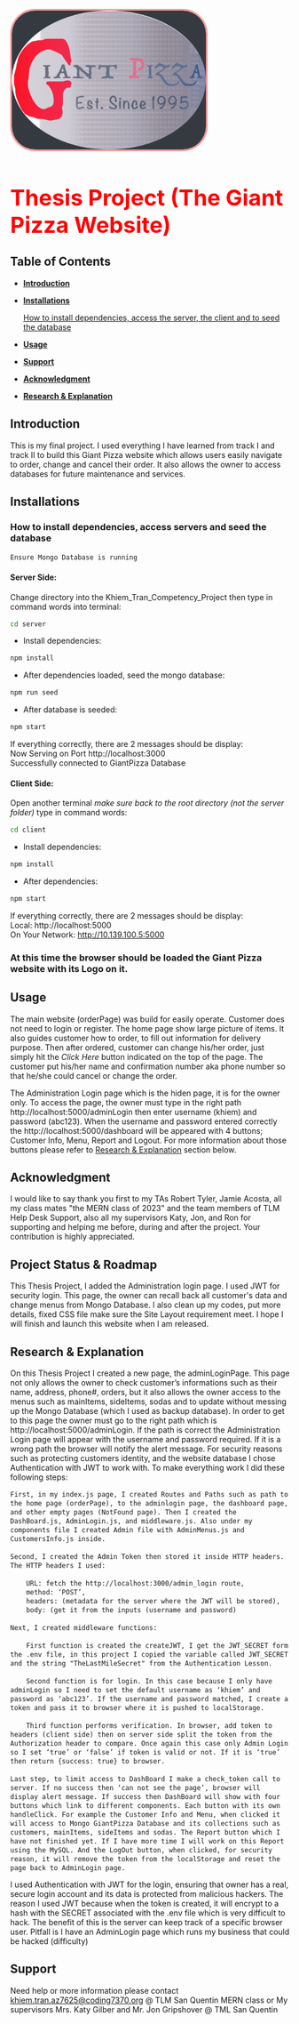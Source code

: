 <img class="fit-picture"
     src="./client/public/Assets/Logo/Logo.jpeg"
     alt="Giant Pizaa Logo" style="width:350px; height:250px; border: solid #ff000065; border-radius: 45px">

<h1 style="color: red; font-weight: bolder; font-size: 40px">Thesis Project (The Giant Pizza Website)</h1>

## **Table of Contents** 

- **[Introduction](#Introduction)**

- **[Installations](#Installations)**
        
     [How to install dependencies, access the server, the client and to seed the database ](#How-to-install-dependencies,-access-servers-and-seed-the-database)

- **[Usage](#Usage)**

- **[Support](#Support)**

- **[Acknowledgment](#Acknowledgment)**

- **[Research & Explanation](#RESEARCH-&-EXPLANATION)**

## **Introduction**

This is my final project. I used everything I have learned from track I and track II to build this Giant Pizza website which allows users easily navigate to order, change and cancel their order. It also allows the owner to access databases for future maintenance and services.

## **Installations** 

### How to install dependencies, access servers and seed the database

    Ensure Mongo Database is running
    
#### Server Side:

Change directory into the Khiem_Tran_Competency_Project then type in command words into terminal:

```bash
cd server
```

- Install dependencies:

```bash
npm install
```

- After dependencies loaded, seed the mongo database:

```bash
npm run seed
```

- After database is seeded:

```bash
npm start
```

If everything correctly, there are 2 messages should be display:\
Now Serving on Port http://localhost:3000\
Successfully connected to GiantPizza Database

#### Client Side:

Open another terminal *make sure back to the root directory (not the server folder)* type in command words:

```bash
cd client
```

- Install dependencies:

```bash
npm install
```
- After dependencies:

```bash
npm start
```

If everything correctly, there are 2 messages should be display:\
Local: http://localhost:5000\
On Your Network: http://10.139.100.5:5000

### At this time the browser should be loaded the Giant Pizza website with its Logo on it.

## **Usage**

The main website (orderPage) was build for easily operate. Customer does not need to login or register. The home page show large picture of items. It also guides customer how to order, to fill out information for delivery purpose. Then after ordered, customer can change his/her order, just simply hit the *Click Here* button indicated on the top of the page. The customer put his/her name and confirmation number aka phone number so that he/she could cancel or change the order. 

The Administration Login page which is the hiden page, it is for the owner only. To access the page, the owner must type in the right path http://localhost:5000/adminLogin then enter username (khiem) and password (abc123). When the username and password entered correctly the http://localhost:5000/dashboard will be appeared with 4 buttons; Customer Info, Menu, Report and Logout. For more information about those buttons please refer to [Research & Explanation](#RESEARCH-&-EXPLANATION) section below.

## **Acknowledgment**

I would like to say thank you first to my TAs Robert Tyler, Jamie Acosta, all my class mates "the MERN class of 2023" and the team members of TLM Help Desk Support, also all my supervisors Katy, Jon, and Ron for supporting and helping me before, during and after the project. Your contribution is highly appreciated.

## **Project Status & Roadmap**

This Thesis Project, I added the Administration login page. I used JWT for security login. This page, the owner can recall back all customer's data and change menus from Mongo Database. I also clean up my codes, put more details, fixed CSS file make sure the Site Layout requirement meet. I hope I will finish and launch this website when I am released.


## **Research & Explanation**

On this Thesis Project I created a new page, the adminLoginPage. This page not only allows the owner to check customer’s informations such as their name, address, phone#, orders, but it also allows the owner access to the menus such as mainItems, sideItems, sodas and to update without messing up the Mongo Database (which I used as backup database). In order to get to this page the owner must go to the right path which is http://localhost:5000/adminLogin. If the path is correct the Administration Login page will appear with the username and password required. If it is a wrong path the browser will notify the alert message. For security reasons such as protecting customers identity, and the website database I chose Authentication with JWT to work with. To make everything work I did these following steps:

    First, in my index.js page, I created Routes and Paths such as path to the home page (orderPage), to the adminlogin page, the dashboard page, and other empty pages (NotFound page). Then I created the DashBoard.js, AdminLogin.js, and middleware.js. Also under my components file I created Admin file with AdminMenus.js and CustomersInfo.js inside.

    Second, I created the Admin Token then stored it inside HTTP headers. The HTTP headers I used:
    
        URL: fetch the http://localhost:3000/admin_login route, 
        method: ‘POST’, 
        headers: (metadata for the server where the JWT will be stored), 
        body: (get it from the inputs (username and password)

    Next, I created middleware functions:

	    First function is created the createJWT, I get the JWT_SECRET form the .env file, in this project I copied the variable called JWT_SECRET and the string "TheLastMileSecret" from the Authentication Lesson.

	    Second function is for login. In this case because I only have adminLogin so I need to set the default username as ‘khiem’ and password as ‘abc123’. If the username and password matched, I create a token and pass it to browser where it is pushed to localStorage.

	    Third function performs verification. In browser, add token to headers (client side) then on server side split the token from the Authorization header to compare. Once again this case only Admin Login so I set ‘true’ or ‘false’ if token is valid or not. If it is ‘true’ then return {success: true} to browser.

	Last step, to limit access to DashBoard I make a check_token call to server. If no success then ‘can not see the page’, browser will display alert message. If success then DashBoard will show with four buttons which link to different components. Each button with its own handleClick. For example the Customer Info and Menu, when clicked it will access to Mongo GiantPizza Database and its collections such as customers, mainItems, sideItems and sodas. The Report button which I have not finished yet. If I have more time I will work on this Report using the MySQL. And the LogOut button, when clicked, for security reason, it will remove the token from the localStorage and reset the page back to AdminLogin page.

I used Authentication with JWT for the login, ensuring that owner has a real, secure login account and its data is protected from malicious hackers. The reason I used JWT because when the token is created, it will encrypt to a hash with the SECRET associated with the .env file which is very difficult to hack. The benefit of this is the server can keep track of a specific browser user. Pitfall is I have an AdminLogin page which runs my business that could be hacked (difficulty)

## **Support**

Need help or more information please contact khiem.tran.az7625@coding7370.org @ TLM San Quentin MERN class or My supervisors Mrs. Katy Gilber and Mr. Jon Gripshover @ TML San Quentin